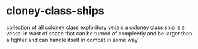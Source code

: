 # cloney-class-ships
collection of all coloney class exploritory vesals
a coloney class ship is a vessal in wast of space that can be turned of compleetly and be larger then a fighter and can handle itself in combat in some way
